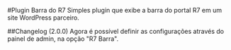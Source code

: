 #Plugin Barra do R7
Simples plugin que exibe a barra do portal R7 em um site WordPress parceiro.

##Changelog (2.0.0)
Agora é possível definir as configurações através do painel de admin, na opção "R7 Barra".


